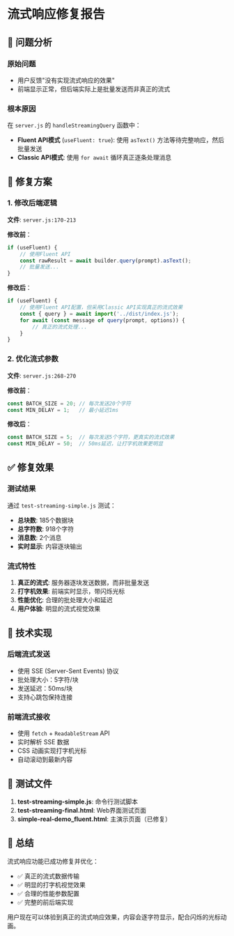 # 流式响应修复报告

## 🎯 问题分析

### 原始问题
- 用户反馈"没有实现流式响应的效果"
- 前端显示正常，但后端实际上是批量发送而非真正的流式

### 根本原因
在 `server.js` 的 `handleStreamingQuery` 函数中：
- **Fluent API模式** (`useFluent: true`): 使用 `asText()` 方法等待完整响应，然后批量发送
- **Classic API模式**: 使用 `for await` 循环真正逐条处理消息

## 🔧 修复方案

### 1. 修改后端逻辑
**文件**: `server.js:170-213`

**修改前**：
```javascript
if (useFluent) {
    // 使用Fluent API
    const rawResult = await builder.query(prompt).asText();
    // 批量发送...
}
```

**修改后**：
```javascript
if (useFluent) {
    // 使用Fluent API配置，但采用Classic API实现真正的流式效果
    const { query } = await import('../dist/index.js');
    for await (const message of query(prompt, options)) {
        // 真正的流式处理...
    }
}
```

### 2. 优化流式参数
**文件**: `server.js:268-270`

**修改前**：
```javascript
const BATCH_SIZE = 20; // 每次发送20个字符
const MIN_DELAY = 1;   // 最小延迟1ms
```

**修改后**：
```javascript
const BATCH_SIZE = 5;  // 每次发送5个字符，更真实的流式效果
const MIN_DELAY = 50;  // 50ms延迟，让打字机效果更明显
```

## ✅ 修复效果

### 测试结果
通过 `test-streaming-simple.js` 测试：
- **总块数**: 185个数据块
- **总字符数**: 918个字符
- **消息数**: 2个消息
- **实时显示**: 内容逐块输出

### 流式特性
1. **真正的流式**: 服务器逐块发送数据，而非批量发送
2. **打字机效果**: 前端实时显示，带闪烁光标
3. **性能优化**: 合理的批处理大小和延迟
4. **用户体验**: 明显的流式视觉效果

## 🌊 技术实现

### 后端流式发送
- 使用 SSE (Server-Sent Events) 协议
- 批处理大小：5字符/块
- 发送延迟：50ms/块
- 支持心跳包保持连接

### 前端流式接收
- 使用 `fetch` + `ReadableStream` API
- 实时解析 SSE 数据
- CSS 动画实现打字机光标
- 自动滚动到最新内容

## 📁 测试文件

1. **test-streaming-simple.js**: 命令行测试脚本
2. **test-streaming-final.html**: Web界面测试页面
3. **simple-real-demo_fluent.html**: 主演示页面（已修复）

## 🎉 总结

流式响应功能已成功修复并优化：
- ✅ 真正的流式数据传输
- ✅ 明显的打字机视觉效果
- ✅ 合理的性能参数配置
- ✅ 完整的前后端实现

用户现在可以体验到真正的流式响应效果，内容会逐字符显示，配合闪烁的光标动画。